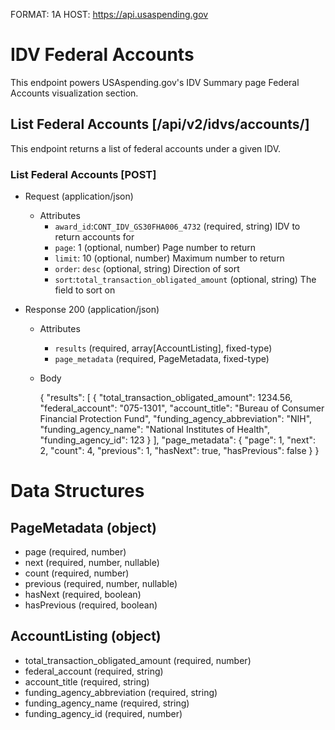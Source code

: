 FORMAT: 1A
HOST: https://api.usaspending.gov

# IDV Federal Accounts

This endpoint powers USAspending.gov's IDV Summary page Federal Accounts visualization section.

## List Federal Accounts [/api/v2/idvs/accounts/]

This endpoint returns a list of federal accounts under a given IDV.

### List Federal Accounts [POST]
+ Request (application/json)
    + Attributes
        + `award_id`:`CONT_IDV_GS30FHA006_4732` (required, string) 
            IDV to return accounts for
        + `page`: 1 (optional, number)
            Page number to return
        + `limit`: 10 (optional, number)
            Maximum number to return
        + `order`: `desc` (optional, string)
            Direction of sort
        + `sort`:`total_transaction_obligated_amount` (optional, string)
            The field to sort on

+ Response 200 (application/json)
    + Attributes 
       + `results` (required, array[AccountListing], fixed-type)
       + `page_metadata` (required, PageMetadata, fixed-type)
    + Body
        
        {
            "results": [
                {
                    "total_transaction_obligated_amount": 1234.56,
                    "federal_account": "075-1301",
                    "account_title": "Bureau of Consumer Financial Protection Fund",
                    "funding_agency_abbreviation": "NIH",
                    "funding_agency_name": "National Institutes of Health",
                    "funding_agency_id": 123
                }
            ],
            "page_metadata": {
                "page": 1,
                "next": 2,
                "count": 4,
                "previous": 1,
                "hasNext": true,
                "hasPrevious": false
            }
        }
        

# Data Structures

## PageMetadata (object)
+ page (required, number)
+ next (required, number, nullable)
+ count (required, number)
+ previous (required, number, nullable)
+ hasNext (required, boolean)
+ hasPrevious (required, boolean)

## AccountListing (object)
+ total_transaction_obligated_amount (required, number)
+ federal_account (required, string)
+ account_title (required, string)
+ funding_agency_abbreviation (required, string)
+ funding_agency_name (required, string)
+ funding_agency_id (required, number)